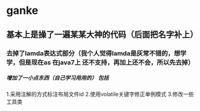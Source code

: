 # ganke

## 基本上是操了一遍某某大神的代码（后面把名字补上）
### 去掉了lamda表达式部分（我个人觉得lamda是灰常不错的，想学学，但是现在as 在java7上 还不支持，再加上还不会，所以先去掉）
##### 增加了一小点东西（自己学习用用的） 包括
   1.采用注解的方式标注布局文件id
   2.使用volatile关键字修正单例模式
   3.修改一些工具类